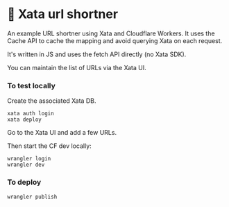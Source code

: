 # 👷 Xata url shortner

An example URL shortner using Xata and Cloudflare Workers. It uses the Cache API to cache the mapping and avoid querying Xata on each request.

It's written in JS and uses the fetch API directly (no Xata SDK).

You can maintain the list of URLs via the Xata UI.

### To test locally

Create the associated Xata DB.
```
xata auth login
xata deploy
```

Go to the Xata UI and add a few URLs.

Then start the CF dev locally:

```
wrangler login
wrangler dev
```

### To deploy

```
wrangler publish
```